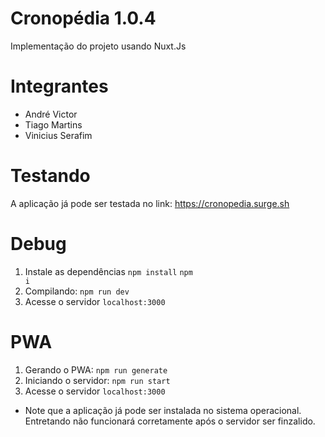 # Cronopédia 1.0.4
Implementação do projeto usando Nuxt.Js

# Integrantes
- André Victor
- Tiago Martins
- Vinicius Serafim

# Testando
A aplicação já pode ser testada no link: https://cronopedia.surge.sh

# Debug
1. Instale as dependências <code>npm install</code> <code>npm i</code>
2. Compilando: <code>npm run dev</code>
3. Acesse o servidor <code>localhost:3000</code>

# PWA
1. Gerando o PWA: <code>npm run generate</code>
2. Iniciando o servidor: <code>npm run start</code>
3. Acesse o servidor <code>localhost:3000</code>

- Note que a aplicação já pode ser instalada no sistema operacional. Entretando não funcionará corretamente após o servidor ser finzalido.
